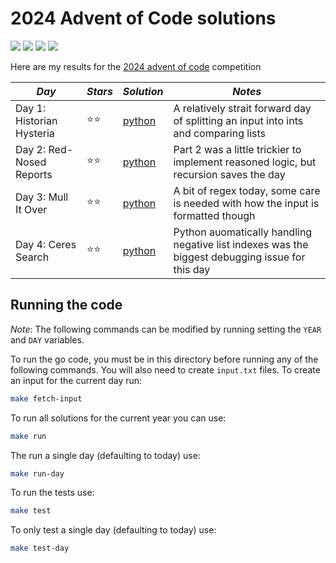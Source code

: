 # 2024 Advent of Code solutions

![](https://img.shields.io/badge/tests%20passed%20🐍-8/8-success)
![](https://img.shields.io/badge/day%20📅-4-blue)
![](https://img.shields.io/badge/stars%20⭐-8-yellow)
![](https://img.shields.io/badge/days%20completed-4-red)

Here are my results for the [2024 advent of code](https://adventofcode.com/2024) competition

| _Day_                     | _Stars_ | _Solution_       | _Notes_                                                                               |
| ------------------------- | ------- | ---------------- | ------------------------------------------------------------------------------------- |
| Day 1: Historian Hysteria |  ⭐⭐  | [python](day01/) | A relatively strait forward day of splitting an input into ints and comparing lists |
| Day 2: Red-Nosed Reports |  ⭐⭐  | [python](day02/) | Part 2 was a little trickier to implement reasoned logic, but recursion saves the day |
| Day 3: Mull It Over |  ⭐⭐  | [python](day03/) | A bit of regex today, some care is needed with how the input is formatted though |
| Day 4: Ceres Search |  ⭐⭐  | [python](day04/) | Python auomatically handling negative list indexes was the biggest debugging issue for this day |

## Running the code

_Note_: The following commands can be modified by running setting the `YEAR` and `DAY` variables.

To run the go code, you must be in this directory before running any of the following commands. You will also need to create `input.txt` files. To create an input for the current day run:

```bash
make fetch-input
```

To run all solutions for the current year you can use:

```bash
make run
```

The run a single day (defaulting to today) use:

```bash
make run-day
```

To run the tests use:

```bash
make test
```

To only test a single day (defaulting to today) use:

```bash
make test-day
```
